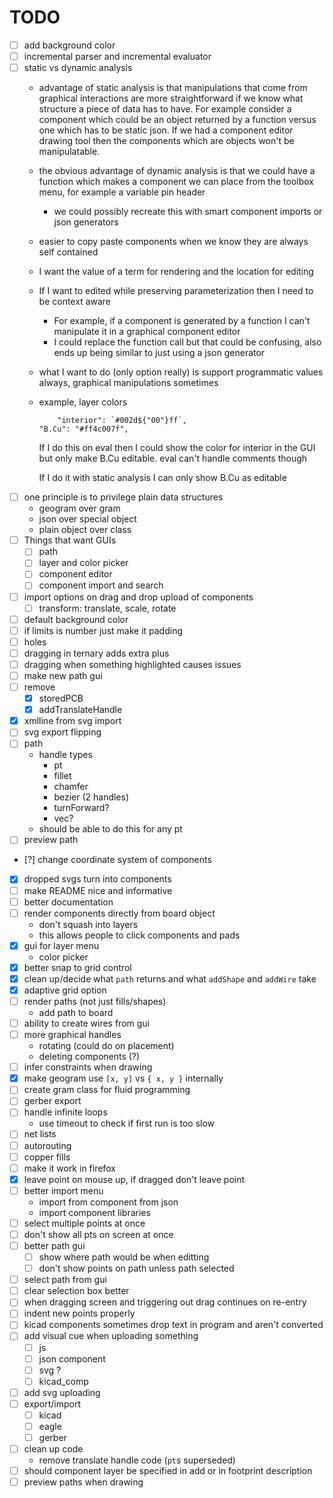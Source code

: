 # TODO

- [ ] add background color
- [ ] incremental parser and incremental evaluator
- [ ] static vs dynamic analysis
	- advantage of static analysis is that manipulations that come from graphical interactions are more straightforward if we know what structure a piece of data has to have. For example consider a component which could be an object returned by a function versus one which has to be static json. If we had a component editor drawing tool then the components which are objects won't be manipulatable.
	- the obvious advantage of dynamic analysis is that we could have a function which makes a component we can place from the toolbox menu, for example a variable pin header
		- we could possibly recreate this with smart component imports or json generators
	- easier to copy paste components when we know they are always self contained 
	- I want the value of a term for rendering and the location for editing
	- If I want to edited while preserving parameterization then I need to be context aware
		- For example, if a component is generated by a function I can't manipulate it in a graphical component editor
		- I could replace the function call but that could be confusing, also ends up being similar to just using a json generator
	- what I want to do (only option really) is support programmatic values always, graphical manipulations sometimes
	- example, layer colors
		```
			"interior": `#002d${"00"}ff`,
	    "B.Cu": "#ff4c007f", 	
	  ```
	  If I do this on eval then I could show the color for interior in the GUI but only make B.Cu editable.
	  eval can't handle comments though

	  If I do it with static analysis I can only show B.Cu as editable
- [ ] one principle is to privilege plain data structures
	- geogram over gram
	- json over special object
	- plain object over class
- [ ] Things that want GUIs
	- [ ] path
	- [ ] layer and color picker
	- [ ] component editor
	- [ ] component import and search
- [ ] import options on drag and drop upload of components
	- [ ] transform: translate, scale, rotate
- [ ] default background color
- [ ] if limits is number just make it padding
- [ ] holes
- [ ] dragging in ternary adds extra plus
- [ ] dragging when something highlighted causes issues
- [ ] make new path gui
- [ ] remove
	- [x] storedPCB
	- [x] addTranslateHandle
- [x] xmlline from svg import
- [ ] svg export flipping
- [ ] path
	- handle types
		- pt
		- fillet
		- chamfer
		- bezier (2 handles)
		- turnForward?
		- vec?
	- should be able to do this for any pt
- [ ] preview path
- [?] change coordinate system of components
- [x] dropped svgs turn into components
- [ ] make README nice and informative
- [ ] better documentation
- [ ] render components directly from board object
	- don't squash into layers
	- this allows people to click components and pads
- [x] gui for layer menu
	- color picker
- [x] better snap to grid control
- [x] clean up/decide what `path` returns and what `addShape` and `addWire` take
- [x] adaptive grid option
- [ ] render paths (not just fills/shapes)
	- add path to board
- [ ] ability to create wires from gui
- [ ] more graphical handles
	- rotating (could do on placement)
	- deleting components (?)
- [ ] infer constraints when drawing
- [x] make geogram use `[x, y]` vs `{ x, y }` internally
- [ ] create gram class for fluid programming
- [ ] gerber export
- [ ] handle infinite loops
	- use timeout to check if first run is too slow
- [ ] net lists
- [ ] autorouting
- [ ] copper fills
- [ ] make it work in firefox
- [x] leave point on mouse up, if dragged don't leave point
- [ ] better import menu
	- import from component from json
	- import component libraries
- [ ] select multiple points at once
- [ ] don't show all pts on screen at once
- [ ] better path gui
	- [ ] show where path would be when editting
	- [ ] don't show points on path unless path selected
- [ ] select path from gui
- [ ] clear selection box better
- [ ] when dragging screen and triggering out drag continues on re-entry
- [ ] indent new points properly
- [ ] kicad components sometimes drop text in program and aren't converted
- [ ] add visual cue when uploading something
	- [ ] js
	- [ ] json component
	- [ ] svg ?
	- [ ] kicad_comp
- [ ] add svg uploading
- [ ] export/import
	- [ ] kicad
	- [ ] eagle
	- [ ] gerber
- [ ] clean up code
	- remove translate handle code (`pt`s superseded)
- [ ] should component layer be specified in add or in footprint description
- [ ] preview paths when drawing